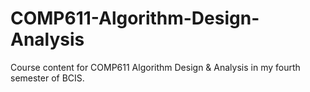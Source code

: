 # COMP611-Algorithm-Design-Analysis
Course content for COMP611 Algorithm Design &amp; Analysis in my fourth semester of BCIS.

